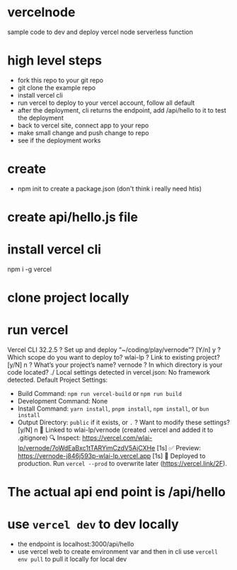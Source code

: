 # vercelnode
sample code to dev and deploy vercel node serverless function

# high level steps
- fork this repo to your git repo
- git clone the example repo
- install vercel cli
- run vercel to deploy to your vercel account, follow all default
- after the deployment, cli returns the endpoint, add /api/hello to it to test the deployment
- back to vercel site, connect app to your repo
- make small change and push change to repo
- see if the deployment works

# create 
- npm init to create a package.json (don't think i really need htis)

# create api/hello.js file

#  install vercel cli
 npm i -g vercel

# clone project locally

# run vercel

Vercel CLI 32.2.5
? Set up and deploy “~/coding/play/vernode”? [Y/n] y
? Which scope do you want to deploy to? wlai-lp
? Link to existing project? [y/N] n
? What’s your project’s name? vernode
? In which directory is your code located? ./
Local settings detected in vercel.json:
No framework detected. Default Project Settings:
- Build Command: `npm run vercel-build` or `npm run build`
- Development Command: None
- Install Command: `yarn install`, `pnpm install`, `npm install`, or `bun install`
- Output Directory: `public` if it exists, or `.`
? Want to modify these settings? [y/N] n
🔗  Linked to wlai-lp/vernode (created .vercel and added it to .gitignore)
🔍  Inspect: https://vercel.com/wlai-lp/vernode/7oWdEaBxc1tTARYimCzdV5AjCXHe [1s]
✅  Preview: https://vernode-j846j593p-wlai-lp.vercel.app [1s]
📝  Deployed to production. Run `vercel --prod` to overwrite later (https://vercel.link/2F).

# The actual api end point is /api/hello

# use `vercel dev` to dev locally
- the endpoint is localhost:3000/api/hello
- use vercel web to create environment var and then in cli use `vercell env pull` to pull it locally for local dev